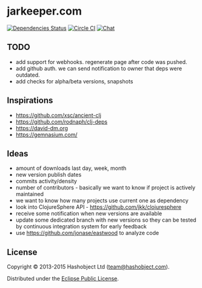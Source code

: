# jarkeeper.com

[![Dependencies Status](https://jarkeeper.com/hashobject/jarkeeper.com/status.svg)](http://jarkeeper.com/hashobject/jarkeeper.com)
[![Circle CI](https://circleci.com/gh/hashobject/jarkeeper.com.svg?style=svg)](https://circleci.com/gh/hashobject/jarkeeper.com)
[![Chat](http://chat.gitrun.com/images/gitchat-badge.svg)](http://chat.gitrun.com/room/hashobject/jarkeeper.com/11)

## TODO

  * add support for webhooks. regenerate page after code was pushed.
  * add github auth. we can send notification to owner that deps were outdated.
  * add checks for alpha/beta versions, snapshots


## Inspirations

  * https://github.com/xsc/ancient-clj
  * https://github.com/rodnaph/clj-deps
  * https://david-dm.org
  * https://gemnasium.com/


## Ideas

  * amount of downloads last day, week, month
  * new version publish dates
  * commits activity/density
  * number of contributors - basically we want to know if project is actively maintained
  * we want to know how many projects use current one as dependency
  * look into ClojureSphere API  - https://github.com/jkk/clojuresphere
  * receive some notification when new versions are available
  * update some dedicated branch with new versions so they can be tested by continuous integration system for early feedback
  * use https://github.com/jonase/eastwood to analyze code


## License

Copyright © 2013-2015 Hashobject Ltd (team@hashobject.com).

Distributed under the [Eclipse Public License](http://opensource.org/licenses/eclipse-1.0).
